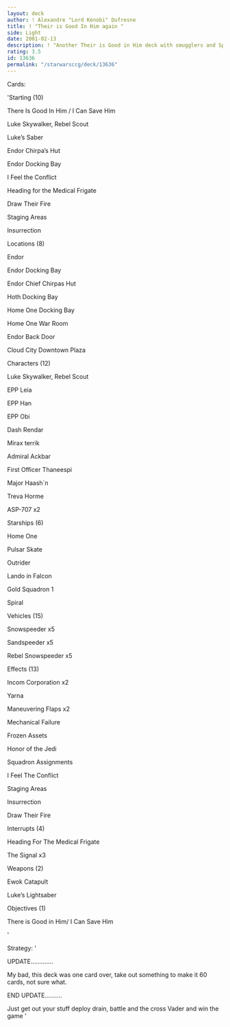 ```yaml
---
layout: deck
author: ! Alexandre "Lord Kenobi" Dufresne
title: ! "Their is Good In Him again "
side: Light
date: 2001-02-13
description: ! "Another Their is Good in Him deck with smugglers and Speeders."
rating: 3.5
id: 13636
permalink: "/starwarsccg/deck/13636"
---
```

Cards: 

'Starting (10)


There Is Good In Him / I Can Save Him

Luke Skywalker, Rebel Scout 

Luke’s Saber

Endor Chirpa’s Hut

Endor Docking Bay

I Feel the Conflict

Heading for the Medical Frigate 

Draw Their Fire

Staging Areas

Insurrection


Locations (8)


Endor

Endor Docking Bay 

Endor Chief Chirpas Hut  

Hoth Docking Bay

Home One Docking Bay 

Home One War Room 

Endor Back Door

Cloud City Downtown Plaza


Characters (12)


Luke Skywalker, Rebel Scout 

EPP Leia 

EPP Han 

EPP Obi 

Dash Rendar 

Mirax terrik 

Admiral Ackbar 

First Officer Thaneespi 

Major Haash`n 

Treva Horme

ASP-707 x2


Starships (6)


Home One 

Pulsar Skate 

Outrider 

Lando in Falcon 

Gold Squadron 1

Spiral 


Vehicles (15)


Snowspeeder x5

Sandspeeder x5

Rebel Snowspeeder x5


Effects (13)


Incom Corporation x2

Yarna 

Maneuvering Flaps x2 

Mechanical Failure

Frozen Assets

Honor of the Jedi

Squadron Assignments 

I Feel The Conflict 

Staging Areas 

Insurrection 

Draw Their Fire  


Interrupts (4)


Heading For The Medical Frigate 

The Signal x3 


Weapons (2)


Ewok Catapult

Luke&#8217;s Lightsaber 


Objectives (1)


There is Good in Him/ I Can Save Him 

'

Strategy: '

UPDATE.............


My bad, this deck was one card over, take out something to make it 60 cards, not sure what.


END UPDATE..........


Just get out your stuff deploy drain, battle and the cross Vader and win the game '
